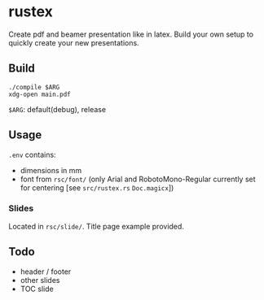 # rustex
Create pdf and beamer presentation like in latex. Build your own setup to quickly create your new presentations.

## Build
```
./compile $ARG
xdg-open main.pdf
```

`$ARG`: default(debug), release

## Usage
`.env` contains:
* dimensions in mm
* font from `rsc/font/` (only Arial and RobotoMono-Regular currently set for centering [see `src/rustex.rs` `Doc.magicx`])

### Slides
Located in `rsc/slide/`. Title page example provided.

## Todo
* header / footer
* other slides
* TOC slide
